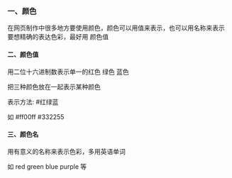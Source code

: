### 一、颜色

在网页制作中很多地方要使用颜色，颜色可以用值来表示，也可以用名称来表示
要想精确的表达色彩，最好用 颜色值

#### 二、颜色值

用二位十六进制数表示单一的红色 绿色 蓝色 

把三种颜色放在一起表示某种颜色

表示方法: #红绿蓝

如 #ff00ff #332255

#### 三、颜色名

用有意义的名称来表示色彩，多用英语单词

如 red  green blue purple 等